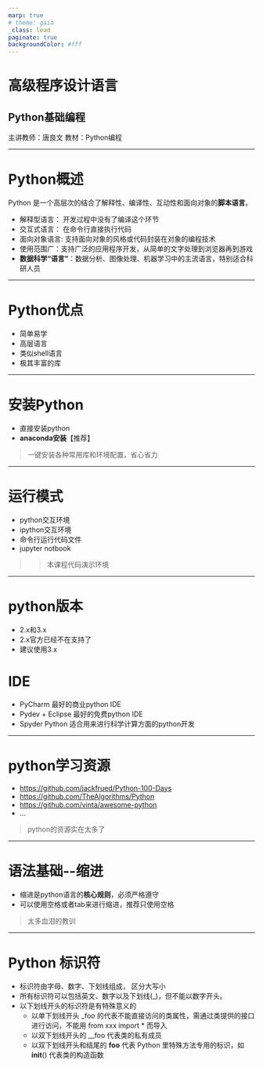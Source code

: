 ```yaml
---
marp: true
# theme: gaia
_class: lead
paginate: true
backgroundColor: #fff
---
```


# 高级程序设计语言
## Python基础编程

主讲教师：唐良文
教材：Python编程

---
# Python概述

Python 是一个高层次的结合了解释性、编译性、互动性和面向对象的**脚本语言**。
+ 解释型语言： 开发过程中没有了编译这个环节
+ 交互式语言： 在命令行直接执行代码
+ 面向对象语言: 支持面向对象的风格或代码封装在对象的编程技术
+ 使用范围广：支持广泛的应用程序开发，从简单的文字处理到浏览器再到游戏
+ **数据科学“语言”**：数据分析、图像处理、机器学习中的主流语言，特别适合科研人员

---
# Python优点
- 简单易学
- 高层语言 
- 类似shell语言
- 极其丰富的库

---
# 安装Python
+ 直接安装python
+ **anaconda安装**【推荐】
> 一键安装各种常用库和环境配置，省心省力

---
# 运行模式
+ python交互环境
+ ipython交互环境
+ 命令行运行代码文件
+ jupyter notbook
>> 本课程代码演示环境 

---
# python版本
- 2.x和3.x 
- 2.x官方已经不在支持了
- 建议使用3.x

# IDE
- PyCharm  最好的商业python IDE
- Pydev + Eclipse  最好的免费python IDE
- Spyder Python  适合用来进行科学计算方面的python开发

---
# python学习资源
- https://github.com/jackfrued/Python-100-Days
- https://github.com/TheAlgorithms/Python
- https://github.com/vinta/awesome-python
- ...
> python的资源实在太多了

---
# 语法基础--缩进
- 缩进是python语言的**核心规则**，必须严格遵守
- 可以使用空格或者tab来进行缩进，推荐只使用空格
> 太多血泪的教训

---
# Python 标识符
+ 标识符由字母、数字、下划线组成， 区分大写小
+ 所有标识符可以包括英文、数字以及下划线(_)，但不能以数字开头。
+ 以下划线开头的标识符是有特殊意义的
  + 以单下划线开头 _foo 的代表不能直接访问的类属性，需通过类提供的接口进行访问，不能用 from xxx import * 而导入
  + 以双下划线开头的 __foo 代表类的私有成员
  + 以双下划线开头和结尾的 __foo__ 代表 Python 里特殊方法专用的标识，如 __init__() 代表类的构造函数

